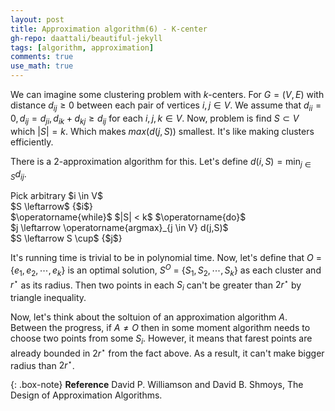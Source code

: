 ```yaml
---
layout: post
title: Approximation algorithm(6) - K-center
gh-repo: daattali/beautiful-jekyll
tags: [algorithm, approximation]
comments: true
use_math: true
---
```


We can imagine some clustering problem with $k$-centers.
For $G = (V,E)$ with distance $d_{ij} \ge 0$ between each pair of vertices $i,j \in V$.
We assume that $d_{ii} = 0, d_{ij} = d_{ji}, d_{ik} + d_{kj} \ge d_{ij}$ for each $i,j,k \in V$.
Now, problem is find $S \subset V$ which $|S| = k$.
Which makes $max(d(j,S))$ smallest.
It's like making clusters efficiently.

There is a $2$-approximation algorithm for this.
Let's define $d(i,S) = \min_{j \in S} d_{ij}$.
<div class="algorithm">
    Pick arbitrary $i \in V$<br>
    $S \leftarrow$ {$i$}<br>
    $\operatorname{while}$ $|S| < k$ $\operatorname{do}$
    <div class="algorithm">
    $j \leftarrow \operatorname{argmax}_{j \in V} d(j,S)$<br>
    $S \leftarrow S \cup$ {$j$}
    </div>
</div>

It's running time is trivial to be in polynomial time.
Now, let's define that $O$ $=$ {$e_1, e_2, \cdots, e_k$} is an optimal solution, $S^O$ $=$ {$S_1, S_2, \cdots, S_k$} as each cluster and $r^{\star}$ as its radius.
Then two points in each $S_i$ can't be greater than $2r^{\star}$ by triangle inequality.

Now, let's think about the soltuion of an approximation algorithm $A$.
Between the progress, if $A \neq O$ then in some moment algorithm needs to choose two points from some $S_i$.
However, it means that farest points are already bounded in $2r^{\star}$ from the fact above.
As a result, it can't make bigger radius than $2r^{\star}$.

{: .box-note}
**Reference** David P. Williamson and David B. Shmoys, The Design of Approximation Algorithms.
